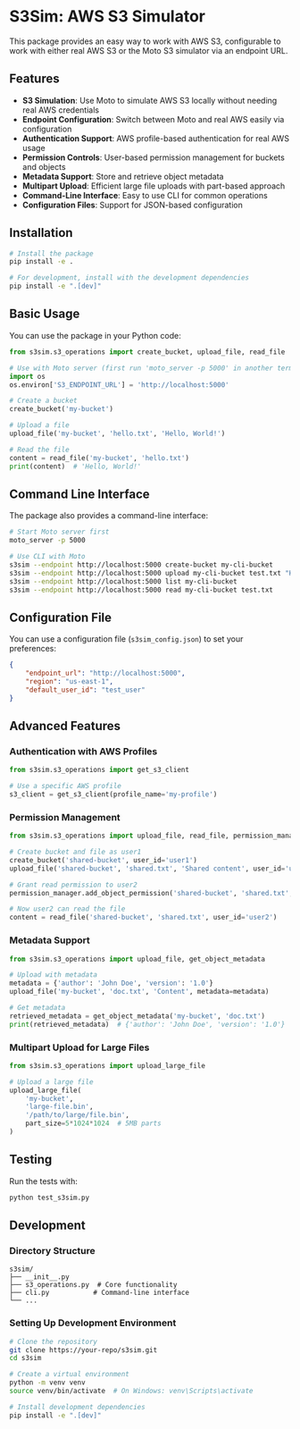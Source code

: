 # S3Sim: AWS S3 Simulator

This package provides an easy way to work with AWS S3, configurable to work with either real AWS S3 or the Moto S3 simulator via an endpoint URL.

## Features

- **S3 Simulation**: Use Moto to simulate AWS S3 locally without needing real AWS credentials
- **Endpoint Configuration**: Switch between Moto and real AWS easily via configuration
- **Authentication Support**: AWS profile-based authentication for real AWS usage
- **Permission Controls**: User-based permission management for buckets and objects
- **Metadata Support**: Store and retrieve object metadata
- **Multipart Upload**: Efficient large file uploads with part-based approach
- **Command-Line Interface**: Easy to use CLI for common operations
- **Configuration Files**: Support for JSON-based configuration

## Installation

```bash
# Install the package
pip install -e .

# For development, install with the development dependencies
pip install -e ".[dev]"
```

## Basic Usage

You can use the package in your Python code:

```python
from s3sim.s3_operations import create_bucket, upload_file, read_file

# Use with Moto server (first run 'moto_server -p 5000' in another terminal)
import os
os.environ['S3_ENDPOINT_URL'] = 'http://localhost:5000'

# Create a bucket
create_bucket('my-bucket')

# Upload a file
upload_file('my-bucket', 'hello.txt', 'Hello, World!')

# Read the file
content = read_file('my-bucket', 'hello.txt')
print(content)  # 'Hello, World!'
```

## Command Line Interface

The package also provides a command-line interface:

```bash
# Start Moto server first
moto_server -p 5000

# Use CLI with Moto
s3sim --endpoint http://localhost:5000 create-bucket my-cli-bucket
s3sim --endpoint http://localhost:5000 upload my-cli-bucket test.txt "Hello from CLI"
s3sim --endpoint http://localhost:5000 list my-cli-bucket
s3sim --endpoint http://localhost:5000 read my-cli-bucket test.txt
```

## Configuration File

You can use a configuration file (`s3sim_config.json`) to set your preferences:

```json
{
    "endpoint_url": "http://localhost:5000",
    "region": "us-east-1",
    "default_user_id": "test_user"
}
```

## Advanced Features

### Authentication with AWS Profiles

```python
from s3sim.s3_operations import get_s3_client

# Use a specific AWS profile
s3_client = get_s3_client(profile_name='my-profile')
```

### Permission Management

```python
from s3sim.s3_operations import upload_file, read_file, permission_manager

# Create bucket and file as user1
create_bucket('shared-bucket', user_id='user1')
upload_file('shared-bucket', 'shared.txt', 'Shared content', user_id='user1')

# Grant read permission to user2
permission_manager.add_object_permission('shared-bucket', 'shared.txt', 'user2', 'read')

# Now user2 can read the file
content = read_file('shared-bucket', 'shared.txt', user_id='user2')
```

### Metadata Support

```python
from s3sim.s3_operations import upload_file, get_object_metadata

# Upload with metadata
metadata = {'author': 'John Doe', 'version': '1.0'}
upload_file('my-bucket', 'doc.txt', 'Content', metadata=metadata)

# Get metadata
retrieved_metadata = get_object_metadata('my-bucket', 'doc.txt')
print(retrieved_metadata)  # {'author': 'John Doe', 'version': '1.0'}
```

### Multipart Upload for Large Files

```python
from s3sim.s3_operations import upload_large_file

# Upload a large file
upload_large_file(
    'my-bucket',
    'large-file.bin',
    '/path/to/large/file.bin',
    part_size=5*1024*1024  # 5MB parts
)
```

## Testing

Run the tests with:

```bash
python test_s3sim.py
```

## Development

### Directory Structure

```
s3sim/
├── __init__.py
├── s3_operations.py  # Core functionality
├── cli.py           # Command-line interface
└── ...
```

### Setting Up Development Environment

```bash
# Clone the repository
git clone https://your-repo/s3sim.git
cd s3sim

# Create a virtual environment
python -m venv venv
source venv/bin/activate  # On Windows: venv\Scripts\activate

# Install development dependencies
pip install -e ".[dev]"
```